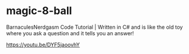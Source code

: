 # magic-8-ball
BarnaculesNerdgasm Code Tutorial | Written in C# and is like the old toy where you ask a question and it tells you an answer!


https://youtu.be/DYF5jaoovhY
